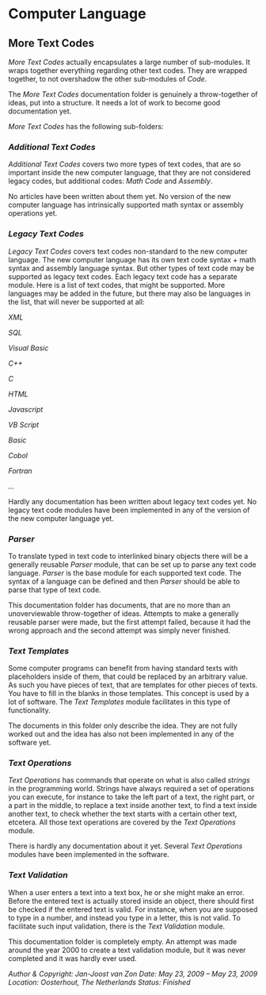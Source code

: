 ﻿Computer Language
=================

## **More Text Codes**
*More Text Codes* actually encapsulates a large number of sub-modules. It wraps together everything regarding other text codes. They are wrapped together, to not overshadow the other sub-modules of *Code*.

The *More Text Codes* documentation folder is genuinely a throw-together of ideas, put into a structure. It needs a lot of work to become good documentation yet.

*More Text Codes* has the following sub-folders:

### *Additional Text Codes*

*Additional Text Codes* covers two more types of text codes, that are so important inside the new computer language, that they are not considered legacy codes, but additional codes: *Math Code* and *Assembly*.

No articles have been written about them yet. No version of the new computer language has intrinsically supported math syntax or assembly operations yet.

### *Legacy Text Codes*

*Legacy Text Codes* covers text codes non-standard to the new computer language. The new computer language has its own text code syntax + math syntax and assembly language syntax. But other types of text code may be supported as legacy text codes. Each legacy text code has a separate module. Here is a list of text codes, that might be supported. More languages may be added in the future, but there may also be languages in the list, that will never be supported at all:

*XML*

*SQL*

*Visual Basic*

*C++*

*C*

*HTML*

*Javascript*

*VB Script*

*Basic*

*Cobol*

*Fortran*

*...*

Hardly any documentation has been written about legacy text codes yet. No legacy text code modules have been implemented in any of the version of the new computer language yet.

### *Parser*

To translate typed in text code to interlinked binary objects there will be a generally reusable *Parser* module, that can be set up to parse any text code language. *Parser* is the base module for each supported text code. The syntax of a language can be defined and then *Parser* should be able to parse that type of text code.

This documentation folder has documents, that are no more than an unoverviewable throw-together of ideas. Attempts to make a generally reusable parser were made, but the first attempt failed, because it had the wrong approach and the second attempt was simply never finished.

### *Text Templates*

Some computer programs can benefit from having standard texts with placeholders inside of them, that could be replaced by an arbitrary value. As such you have pieces of text, that are templates for other pieces of texts. You have to fill in the blanks in those templates. This concept is used by a lot of software. The *Text Templates* module facilitates in this type of functionality.

The documents in this folder only describe the idea. They are not fully worked out and the idea has also not been implemented in any of the software yet.

### *Text Operations*

*Text Operations* has commands that operate on what is also called *strings* in the programming world. Strings have always required a set of operations you can execute, for instance to take the left part of a text, the right part, or a part in the middle, to replace a text inside another text, to find a text inside another text, to check whether the text starts with a certain other text, etcetera. All those text operations are covered by the *Text Operations* module.

There is hardly any documentation about it yet. Several *Text Operations* modules have been implemented in the software.

### *Text Validation*

When a user enters a text into a text box, he or she might make an error. Before the entered text is actually stored inside an object, there should first be checked if the entered text is valid. For instance, when you are supposed to type in a number, and instead you type in a letter, this is not valid. To facilitate such input validation, there is the *Text Validation* module.

This documentation folder is completely empty. An attempt was made around the year 2000 to create a text validation module, but it was never completed and it was hardly ever used.


*Author & Copyright: Jan-Joost van Zon        Date: May 23, 2009 – May 23, 2009        Location: Oosterhout, The Netherlands        Status: Finished*

